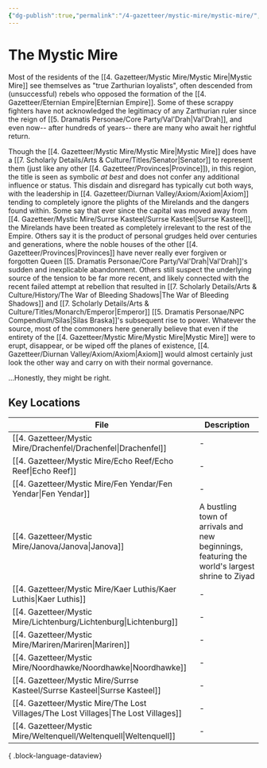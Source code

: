 ```yaml
---
{"dg-publish":true,"permalink":"/4-gazetteer/mystic-mire/mystic-mire/","noteIcon":""}
---
```


# The Mystic Mire

Most of the residents of the [[4. Gazetteer/Mystic Mire/Mystic Mire\|Mystic Mire]] see themselves as "true Zarthurian loyalists", often descended from (unsuccessful) rebels who opposed the formation of the [[4. Gazetteer/Eternian Empire\|Eternian Empire]]. Some of these scrappy fighters have not acknowledged the legitimacy of any Zarthurian ruler since the reign of [[5. Dramatis Personae/Core Party/Val'Drah\|Val'Drah]], and even now-- after hundreds of years-- there are many who await her rightful return. 

Though the [[4. Gazetteer/Mystic Mire/Mystic Mire\|Mystic Mire]] does have a [[7. Scholarly Details/Arts & Culture/Titles/Senator\|Senator]] to represent them (just like any other [[4. Gazetteer/Provinces\|Province]]), in this region, the title is seen as symbolic *at best* and does not confer any additional influence or status. This disdain and disregard has typically cut both ways, with the leadership in [[4. Gazetteer/Diurnan Valley/Axiom/Axiom\|Axiom]] tending to completely ignore the plights of the Mirelands and the dangers found within. Some say that ever since the capital was moved away from [[4. Gazetteer/Mystic Mire/Surrse Kasteel/Surrse Kasteel\|Surrse Kasteel]], the Mirelands have been treated as completely irrelevant to the rest of the Empire. Others say it is the product of personal grudges held over centuries and generations, where the noble houses of the other [[4. Gazetteer/Provinces\|Provinces]] have never really ever forgiven or forgotten Queen [[5. Dramatis Personae/Core Party/Val'Drah\|Val'Drah]]'s sudden and inexplicable abandonment. Others still suspect the underlying source of the tension to be far more recent, and likely connected with the recent failed attempt at rebellion that resulted in [[7. Scholarly Details/Arts & Culture/History/The War of Bleeding Shadows\|The War of Bleeding Shadows]] and [[7. Scholarly Details/Arts & Culture/Titles/Monarch/Emperor\|Emperor]] [[5. Dramatis Personae/NPC Compendium/Silas\|Silas Braska]]'s subsequent rise to power. Whatever the source, most of the commoners here generally believe that even if the entirety of the [[4. Gazetteer/Mystic Mire/Mystic Mire\|Mystic Mire]] were to erupt, disappear, or be wiped off the planes of existence, [[4. Gazetteer/Diurnan Valley/Axiom/Axiom\|Axiom]] would almost certainly just look the other way and carry on with their normal governance. 

...Honestly, they might be right.

## Key Locations 

| File                                                                                   | Description                                                                                   |
| -------------------------------------------------------------------------------------- | --------------------------------------------------------------------------------------------- |
| [[4. Gazetteer/Mystic Mire/Drachenfel/Drachenfel\|Drachenfel]]                      | \-                                                                                            |
| [[4. Gazetteer/Mystic Mire/Echo Reef/Echo Reef\|Echo Reef]]                         | \-                                                                                            |
| [[4. Gazetteer/Mystic Mire/Fen Yendar/Fen Yendar\|Fen Yendar]]                      | \-                                                                                            |
| [[4. Gazetteer/Mystic Mire/Janova/Janova\|Janova]]                                  | A bustling town of arrivals and new beginnings, featuring the world's largest shrine to Ziyad |
| [[4. Gazetteer/Mystic Mire/Kaer Luthis/Kaer Luthis\|Kaer Luthis]]                   | \-                                                                                            |
| [[4. Gazetteer/Mystic Mire/Lichtenburg/Lichtenburg\|Lichtenburg]]                   | \-                                                                                            |
| [[4. Gazetteer/Mystic Mire/Mariren/Mariren\|Mariren]]                               | \-                                                                                            |
| [[4. Gazetteer/Mystic Mire/Noordhawke/Noordhawke\|Noordhawke]]                      | \-                                                                                            |
| [[4. Gazetteer/Mystic Mire/Surrse Kasteel/Surrse Kasteel\|Surrse Kasteel]]          | \-                                                                                            |
| [[4. Gazetteer/Mystic Mire/The Lost Villages/The Lost Villages\|The Lost Villages]] | \-                                                                                            |
| [[4. Gazetteer/Mystic Mire/Weltenquell/Weltenquell\|Weltenquell]]                   | \-                                                                                            |

{ .block-language-dataview}
